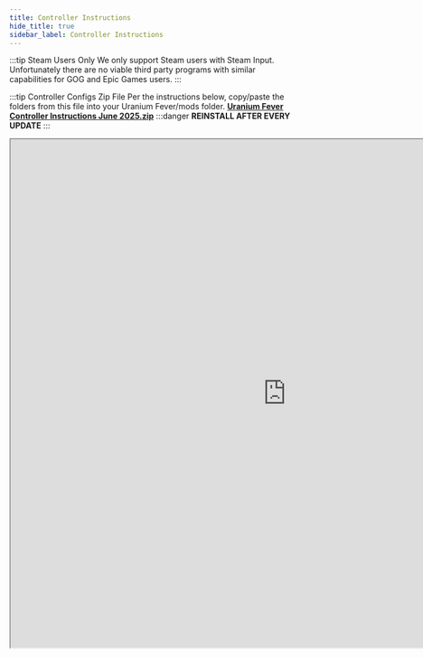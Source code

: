 ```yaml
---
title: Controller Instructions
hide_title: true
sidebar_label: Controller Instructions
---
```


:::tip Steam Users Only
We only support Steam users with Steam Input. Unfortunately there are no viable third party programs with similar capabilities for GOG and Epic Games users.
:::

:::tip Controller Configs Zip File
Per the instructions below, copy/paste the folders from this file into your Uranium Fever/mods folder. 
**[Uranium Fever Controller Instructions June 2025.zip](https://github.com/user-attachments/files/20978975/Uranium.Fever.Controller.Instructions.June.2025.zip)**
:::danger **REINSTALL AFTER EVERY UPDATE**
:::

<iframe src="https://drive.google.com/file/d/1zP41c5iK2W0X2eFwp-YmxOBDW9mZHdkw/preview" width="974" height="900" allow="autoplay"></iframe>
